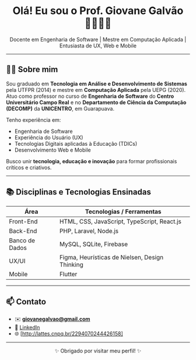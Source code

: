 <h1 align="center">Olá! Eu sou o Prof. Giovane Galvão 👨‍🏫👨‍💻</h1>

<p align="center">
  Docente em Engenharia de Software | Mestre em Computação Aplicada | Entusiasta de UX, Web e Mobile
</p>

---

## 👨‍🏫 Sobre mim

Sou graduado em **Tecnologia em Análise e Desenvolvimento de Sistemas** pela UTFPR (2014) e mestre em **Computação Aplicada** pela UEPG (2020).  
Atuo como professor no curso de **Engenharia de Software** do **Centro Universitário Campo Real** e no **Departamento de Ciência da Computação (DECOMP)** da **UNICENTRO**, em Guarapuava.

Tenho experiência em:
- Engenharia de Software
- Experiência do Usuário (UX)
- Tecnologias Digitais aplicadas à Educação (TDICs)
- Desenvolvimento Web e Mobile

Busco unir **tecnologia, educação e inovação** para formar profissionais críticos e criativos.

---

## 📚 Disciplinas e Tecnologias Ensinadas

| Área        | Tecnologias / Ferramentas                    |
|-------------|----------------------------------------------|
| Front-End   | HTML, CSS, JavaScript, TypeScript, React.js  |
| Back-End    | PHP, Laravel, Node.js                        |
| Banco de Dados | MySQL, SQLite, Firebase                   |
| UX/UI       | Figma, Heurísticas de Nielsen, Design Thinking |
| Mobile      | Flutter                                      |


---

## 📫 Contato

- ✉️ **giovanegalvao@gmail.com**
- 💼 [LinkedIn](https://www.linkedin.com/in/giovane-galv%C3%A3o-b5482b86/)
- 🌐 [http://lattes.cnpq.br/2294070244426158]

---

<p align="center">✨ Obrigado por visitar meu perfil! ✨</p>
